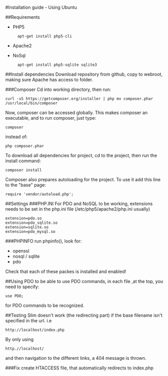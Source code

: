 #Installation guide - Using Ubuntu

##Requirements
- PHP5
	
		apt-get install php5-cli

- Apache2
- NoSql
	
		apt-get install php5-sqlite sqlite3



##Install dependencies
Download repository from github, copy to webroot, making sure Apache has access to folder.

###Composer
Cd into working directory, then run:

	curl -sS https://getcomposer.org/installer | php mv composer.phar /usr/local/bin/composer
Now, composer can be accessed globally. This makes composer an executable, and to run composer, just type:

	composer

instead of:

	php composer.phar

To download all dependencies for project, cd to the project, then run the install command:

	composer install

Composer also prepares autoloading for the project. To use it add this line to the "base" page:

	require 'vendor/autoload.php'; 

##Settings
###PHP.INI
For PDO and NoSQL to be working, extensions needs to be set in the php.ini file (/etc/php5/apache2/php.ini usually)

	extension=pdo.so
	extension=pdo_sqlite.so
	extension=sqlite.so
	extension=pdo_mysql.so

###PHPINFO
run phpinfo(), look for:

- openssl
- nosql / sqlite
- pdo

Check that each of these packes is installed and enabled!


##Using PDO
to be able to use PDO commands, in each file ,at the top, you need to specify:
	
	use PDO;
for PDO commands to be recognized.

##Testing
Slim doesn't work (the redirecting part) if the base filename isn't specified in the url. i.e
	
	http://localhost/index.php

By only using
	
	http.//localhost/

and then navigation to the different links, a 404 message is thrown. 

###Fix
create HTACCESS file, that automatically redirects to index.php

